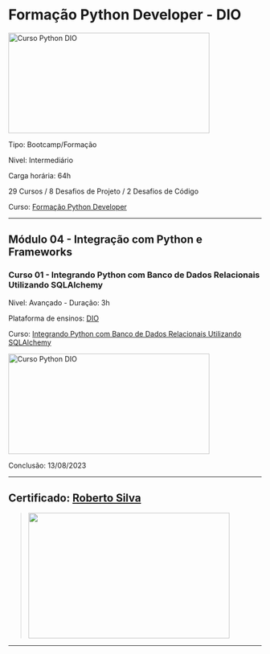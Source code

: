 # **Formação Python Developer - DIO**

<img src="https://hermes.dio.me/tracks/cover/ac0e208f-9ab9-471d-84ae-0107cfd2156a.png" alt="Curso Python DIO" width="400" height="200">

Tipo: Bootcamp/Formação

Nivel: Intermediário

Carga horária: 64h

29 Cursos / 8 Desafios de Projeto / 2 Desafios de Código

Curso: [Formação Python Developer](https://web.dio.me/track/formacao-python-developer)

---
## **Módulo 04 - Integração com Python e Frameworks**
### **Curso 01 - Integrando Python com Banco de Dados Relacionais Utilizando SQLAlchemy**

Nivel: Avançado - Duração: 3h

Plataforma de ensinos: [DIO](www.dio.me)

Curso: [Integrando Python com Banco de Dados Relacionais Utilizando SQLAlchemy](https://web.dio.me/course/integrando-python-com-banco-de-dados-relacionais-utilizando-sqlalchemy/learning/de0b15d6-f089-40b7-9aed-70d866cb0380?back=/track/formacao-python-developer&tab=undefined&moduleId=undefined)

<img src="https://hermes.dio.me/courses/cover/e9f9ba3f-9366-43d7-b344-5ba280fbcaba_cover.png" alt="Curso Python DIO" width="400" height="200">


Conclusão: 13/08/2023

---
## Certificado: [Roberto Silva](https://www.dio.me/certificate/D8EC05BA/share)
>
><img src="https://hermes.digitalinnovation.one/certificates/cover/D8EC05BA.jpg" width="400" height="250">
---
